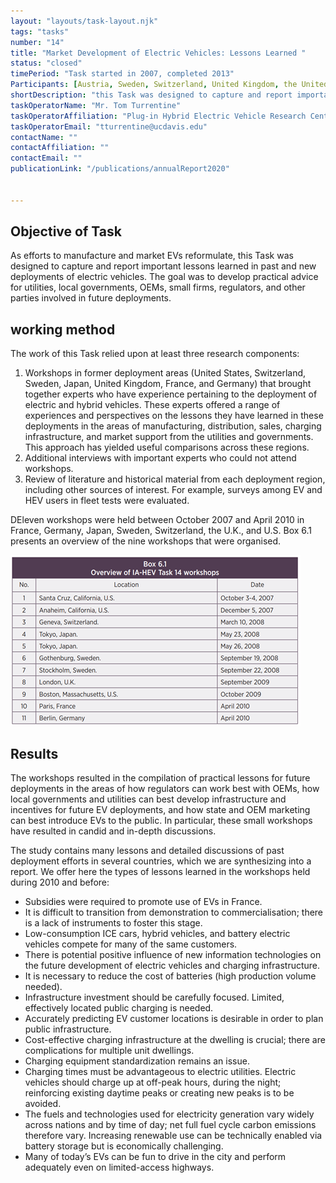 ```yaml
---
layout: "layouts/task-layout.njk"
tags: "tasks"
number: "14"
title: "Market Development of Electric Vehicles: Lessons Learned "
status: "closed"
timePeriod: "Task started in 2007, completed 2013"
Participants: [Austria, Sweden, Switzerland, United Kingdom, the United States ]
shortDescription: "this Task was designed to capture and report important lessons learned in past and new deployments of electric vehicles."
taskOperatorName: "Mr. Tom Turrentine"
taskOperatorAffiliation: "Plug-in Hybrid Electric Vehicle Research Center "
taskOperatorEmail: "tturrentine@ucdavis.edu"
contactName: ""
contactAffiliation: ""
contactEmail: ""
publicationLink: "/publications/annualReport2020"


---
```


## Objective of Task
As efforts to manufacture and market EVs reformulate, this Task was designed to capture and report important lessons learned in past and new deployments of electric vehicles. The goal was to develop practical advice for utilities, local governments, OEMs, small firms, regulators, and other parties involved in future deployments.  

## working method
The work of this Task relied upon at least three research components:  

1. Workshops in former deployment areas (United States, Switzerland, Sweden, Japan, United Kingdom, France, and Germany) that brought together experts who have experience pertaining to the deployment of electric and hybrid vehicles. These experts offered a range of experiences and perspectives on the lessons they have learned in these deployments in the areas of manufacturing, distribution, sales, charging infrastructure, and market support from the utilities and governments. This approach has yielded useful comparisons across these regions.  
2. Additional interviews with important experts who could not attend workshops.  
3. Review of literature and historical material from each deployment region, including other sources of interest. For example, surveys among EV and HEV users in fleet tests were evaluated. 

DEleven workshops were held between October 2007 and April 2010 in France, Germany, Japan, Sweden, Switzerland, the U.K., and U.S. Box 6.1 presents an overview of the nine workshops that were organised. 

![Tux, the Linux mascot](/assets/images/task14_figure_one.png)

## Results
The workshops resulted in the compilation of practical lessons for future deployments in the areas of how regulators can work best with OEMs, how local governments and utilities can best develop infrastructure and incentives for future EV deployments, and how state and OEM marketing can best introduce EVs to the public. In particular, these small workshops have resulted in candid and in-depth discussions.  

The study contains many lessons and detailed discussions of past deployment efforts in several countries, which we are synthesizing into a report. We offer here the types of lessons learned in the workshops held during 2010 and before: 

- Subsidies were required to promote use of EVs in France. 
- It is difficult to transition from demonstration to commercialisation; there is a lack of instruments to foster this stage. 
- Low-consumption ICE cars, hybrid vehicles, and battery electric vehicles compete for many of the same customers. 
- There is potential positive influence of new information technologies on the future development of electric vehicles and charging infrastructure. 
- It is necessary to reduce the cost of batteries (high production volume needed). 
- Infrastructure investment should be carefully focused. Limited, effectively located public charging is needed. 
- Accurately predicting EV customer locations is desirable in order to plan public infrastructure. 
- Cost-effective charging infrastructure at the dwelling is crucial; there are complications for multiple unit dwellings. 
- Charging equipment standardization remains an issue. 
- Charging times must be advantageous to electric utilities. Electric vehicles should charge up at off-peak hours, during the night; reinforcing existing daytime peaks or creating new peaks is to be avoided. 
- The fuels and technologies used for electricity generation vary widely across nations and by time of day; net full fuel cycle carbon emissions therefore vary. Increasing renewable use can be technically enabled via battery storage but is economically challenging. 
- Many of today’s EVs can be fun to drive in the city and perform adequately even on limited-access highways. 